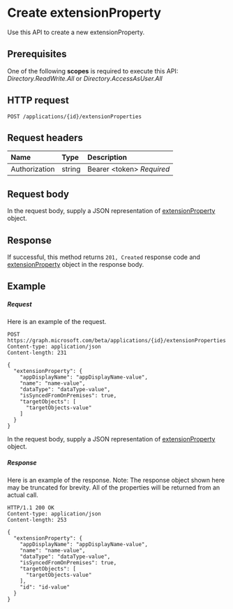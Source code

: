 # Create extensionProperty

Use this API to create a new extensionProperty.
## Prerequisites
One of the following **scopes** is required to execute this API: *Directory.ReadWrite.All* or *Directory.AccessAsUser.All*
## HTTP request
<!-- { "blockType": "ignored" } -->
```http
POST /applications/{id}/extensionProperties

```
## Request headers
| Name       | Type | Description|
|:---------------|:--------|:----------|
| Authorization  | string  | Bearer &lt;token&gt; *Required*  |

## Request body
In the request body, supply a JSON representation of [extensionProperty](../resources/extensionproperty.md) object.


## Response
If successful, this method returns `201, Created` response code and [extensionProperty](../resources/extensionproperty.md) object in the response body.

## Example
##### Request
Here is an example of the request.
<!-- {
  "blockType": "request",
  "name": "create_extensionproperty_from_application"
}-->
```http
POST https://graph.microsoft.com/beta/applications/{id}/extensionProperties
Content-type: application/json
Content-length: 231

{
  "extensionProperty": {
    "appDisplayName": "appDisplayName-value",
    "name": "name-value",
    "dataType": "dataType-value",
    "isSyncedFromOnPremises": true,
    "targetObjects": [
      "targetObjects-value"
    ]
  }
}
```
In the request body, supply a JSON representation of [extensionProperty](../resources/extensionproperty.md) object.
##### Response
Here is an example of the response. Note: The response object shown here may be truncated for brevity. All of the properties will be returned from an actual call.
<!-- {
  "blockType": "response",
  "truncated": true,
  "@odata.type": "microsoft.graph.extensionproperty"
} -->
```http
HTTP/1.1 200 OK
Content-type: application/json
Content-length: 253

{
  "extensionProperty": {
    "appDisplayName": "appDisplayName-value",
    "name": "name-value",
    "dataType": "dataType-value",
    "isSyncedFromOnPremises": true,
    "targetObjects": [
      "targetObjects-value"
    ],
    "id": "id-value"
  }
}
```

<!-- uuid: 8fcb5dbc-d5aa-4681-8e31-b001d5168d79
2015-10-25 14:57:30 UTC -->
<!-- {
  "type": "#page.annotation",
  "description": "Create extensionProperty",
  "keywords": "",
  "section": "documentation",
  "tocPath": ""
}-->